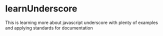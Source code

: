 # learnUnderscore
This is learning more about javascript underscore with plenty of examples and applying standards for documentation
